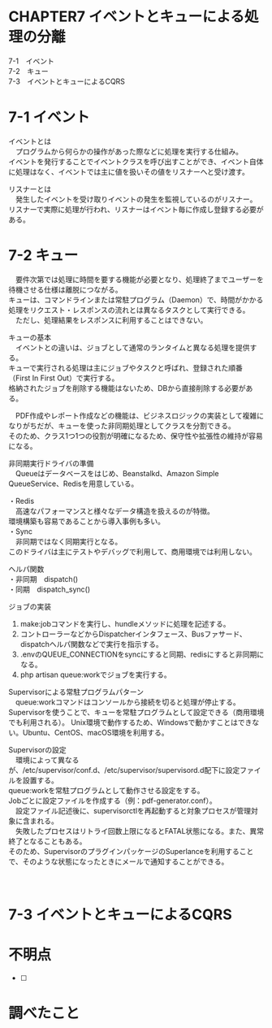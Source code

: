 # CHAPTER7 イベントとキューによる処理の分離
7-1　イベント  
7-2　キュー  
7-3　イベントとキューによるCQRS

# 7-1 イベント
イベントとは  
　プログラムから何らかの操作があった際などに処理を実行する仕組み。  
イベントを発行することでイベントクラスを呼び出すことができ、イベント自体に処理はなく、イベントでは主に値を扱いその値をリスナーへと受け渡す。

リスナーとは  
　発生したイベントを受け取りイベントの発生を監視しているのがリスナー。  
リスナーで実際に処理が行われ、リスナーはイベント毎に作成し登録する必要がある。


# 7-2 キュー
　要件次第では処理に時間を要する機能が必要となり、処理終了までユーザーを待機させる仕様は離脱につながる。  
キューは、コマンドラインまたは常駐プログラム（Daemon）で、時間がかかる処理をリクエスト・レスポンスの流れとは異なるタスクとして実行できる。  
　ただし、処理結果をレスポンスに利用することはできない。

キューの基本  
　イベントとの違いは、ジョブとして通常のランタイムと異なる処理を提供する。  
キューで実行される処理は主にジョブやタスクと呼ばれ、登録された順番（First In First Out）で実行する。  
格納されたジョブを削除する機能はないため、DBから直接削除する必要がある。

　PDF作成やレポート作成などの機能は、ビジネスロジックの実装として複雑になりがちだが、キューを使った非同期処理としてクラスを分割できる。  
そのため、クラス1つ1つの役割が明確になるため、保守性や拡張性の維持が容易になる。

非同期実行ドライバの準備  
　Queueはデータベースをはじめ、Beanstalkd、Amazon Simple QueueService、Redisを用意している。

・Redis  
　高速なパフォーマンスと様々なデータ構造を扱えるのが特徴。  
環境構築も容易であることから導入事例も多い。  
・Sync  
　非同期ではなく同期実行となる。  
このドライバは主にテストやデバッグで利用して、商用環境では利用しない。

ヘルパ関数  
・非同期　dispatch()  
・同期　dispatch_sync()

ジョブの実装  
1. make:jobコマンドを実行し、hundleメソッドに処理を記述する。
2. コントローラーなどからDispatcherインタフェース、Busファサード、dispatchヘルパ関数などで実行を指示する。
3. .envのQUEUE_CONNECTIONをsyncにすると同期、redisにすると非同期になる。
4. php artisan queue:workでジョブを実行する。

Supervisorによる常駐プログラムパターン  
　queue:workコマンドはコンソールから接続を切ると処理が停止する。  
Supervisorを使うことで、キューを常駐プログラムとして設定できる（商用環境でも利用される）。
Unix環境で動作するため、Windowsで動かすことはできない。Ubuntu、CentOS、macOS環境を利用する。

Supervisorの設定  
　環境によって異なるが、/etc/supervisor/conf.d、/etc/supervisor/supervisord.d配下に設定ファイルを設置する。  
queue:workを常駐プログラムとして動作させる設定をする。  
Jobごとに設定ファイルを作成する（例：pdf-generator.conf）。  
　設定ファイル記述後に、supervisorctlを再起動すると対象プロセスが管理対象に含まれる。  
　失敗したプロセスはリトライ回数上限になるとFATAL状態になる。また、異常終了となることもある。  
そのため、SupervisorのプラグインパッケージのSuperlanceを利用することで、そのような状態になったときにメールで通知することができる。


　

# 7-3 イベントとキューによるCQRS


# 不明点
- [ ] 


# 調べたこと
